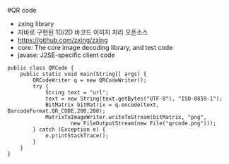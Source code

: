 #QR code

- zxing library
 - 자바로 구현된 1D/2D 바코드 이미지 처리 오픈소스
- https://github.com/zxing/zxing
- core: The core image decoding library, and test code
- javase: J2SE-specific client code

````
public class QRCode {
    public static void main(String[] args) {
        QRCodeWriter q = new QRCodeWriter();
        try {
            String text = "url";
            text = new String(text.getBytes("UTF-8"), "ISO-8859-1");
            BitMatrix bitMatrix = q.encode(text, BarcodeFormat.QR_CODE,200,200);
            MatrixToImageWriter.writeToStream(bitMatrix, "png",
                    new FileOutputStream(new File("qrcode.png")));
        } catch (Exception e) {
            e.printStackTrace();
        }
    }
}
````